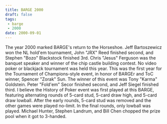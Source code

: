 ```yaml
---
title: BARGE 2000
draft: false
tags:
 - barge
 - 2000
date: 2000-09-01
---
```


The year 2000 marked BARGE's return to the Horseshoe. Jeff Bartoszewicz won the
NL hold'em tournament, John &quot;JRX&quot; Reed finished second, and Stephen
&quot;Bozo&quot; Blackstock finished 3rd. Chris &quot;Jesus&quot; Ferguson was
the banquet speaker and winner of the chip castle building contest. No video
poker or blackjack tournament was held this year. This was the first year for
the Tournament of Champions-style event, in honor of BARGEr and ToC winner,
Spencer &quot;Zorak&quot; Sun. The winner of this event was Tony
&quot;Karma&quot; Goldstein. Peter &quot;Fold'em&quot; Secor finished second,
and Jeff Siegel finished third. I believe the History of Poker event was first
played at this BARGE, featuring alternating rounds of 5-card stud, 5-card draw
high, and 5-card draw lowball. After the early rounds, 5-card stud was removed
and the other games were played no-limit. In the final rounds, only lowball was
played. Michael Hunter, Stephen Landrum, and Bill Chen chopped the prize pool
when it got to 3-handed.

